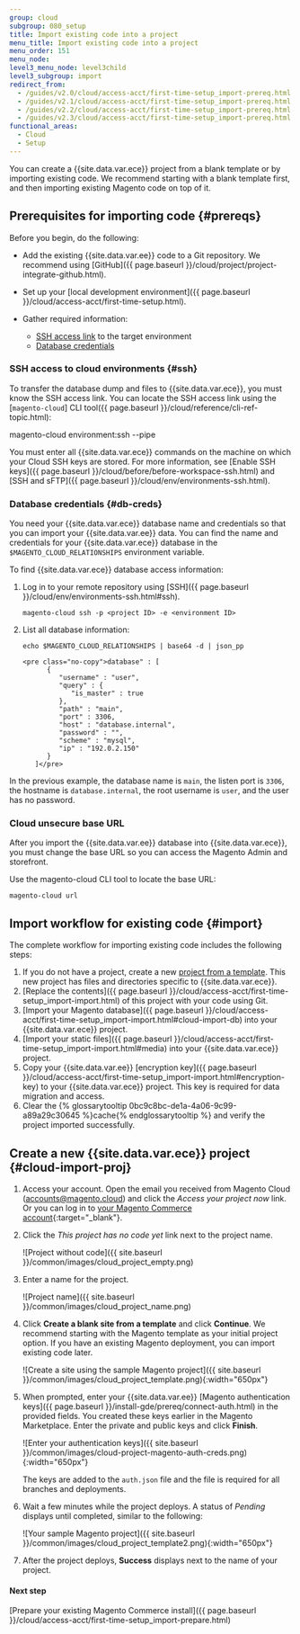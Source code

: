 ```yaml
---
group: cloud
subgroup: 080_setup
title: Import existing code into a project
menu_title: Import existing code into a project
menu_order: 151
menu_node:
level3_menu_node: level3child
level3_subgroup: import
redirect_from:
  - /guides/v2.0/cloud/access-acct/first-time-setup_import-prereq.html
  - /guides/v2.1/cloud/access-acct/first-time-setup_import-prereq.html
  - /guides/v2.2/cloud/access-acct/first-time-setup_import-prereq.html
  - /guides/v2.3/cloud/access-acct/first-time-setup_import-prereq.html
functional_areas:
  - Cloud
  - Setup
---
```


You can create a {{site.data.var.ece}} project from a blank template or by importing existing code. We recommend starting with a blank template first, and then importing existing Magento code on top of it.

## Prerequisites for importing code {#prereqs}

Before you begin, do the following:

-   Add the existing {{site.data.var.ee}} code to a Git repository. We recommend using [GitHub]({{ page.baseurl }}/cloud/project/project-integrate-github.html).
-   Set up your [local development environment]({{ page.baseurl }}/cloud/access-acct/first-time-setup.html).
-   Gather required information:

    -    [SSH access link](#ssh) to the target environment
    -    [Database credentials](#db-creds)

### SSH access to cloud environments {#ssh}

To transfer the database dump and files to {{site.data.var.ece}}, you must know the SSH access link. You can locate the SSH access link using the [`magento-cloud`] CLI tool({{ page.baseurl }}/cloud/reference/cli-ref-topic.html):

  magento-cloud environment:ssh --pipe

<div class="bs-callout bs-callout-info" id="info" markdown="1">
You must enter all {{site.data.var.ece}} commands on the machine on which your Cloud SSH keys are stored. For more information, see [Enable SSH keys]({{ page.baseurl }}/cloud/before/before-workspace-ssh.html) and [SSH and sFTP]({{ page.baseurl }}/cloud/env/environments-ssh.html).
</div>

### Database credentials {#db-creds}

You need your {{site.data.var.ece}} database name and credentials so that you can import your {{site.data.var.ee}} data. You can find the name and credentials for your {{site.data.var.ece}} database in the `$MAGENTO_CLOUD_RELATIONSHIPS` environment variable.

To find {{site.data.var.ece}} database access information:

1.  Log in to your remote repository using  [SSH]({{ page.baseurl }}/cloud/env/environments-ssh.html#ssh).

        magento-cloud ssh -p <project ID> -e <environment ID>

1.  List all database information:

        echo $MAGENTO_CLOUD_RELATIONSHIPS | base64 -d | json_pp

        <pre class="no-copy">database" : [
              {
                 "username" : "user",
                 "query" : {
                    "is_master" : true
                 },
                 "path" : "main",
                 "port" : 3306,
                 "host" : "database.internal",
                 "password" : "",
                 "scheme" : "mysql",
                 "ip" : "192.0.2.150"
              }
           ]</pre>

In the previous example, the database name is `main`, the listen port is `3306`, the hostname is `database.internal`, the root username is `user`, and the user has no password.

### Cloud unsecure base URL

After you import the {{site.data.var.ee}} database into {{site.data.var.ece}}, you must change the base URL so you can access the Magento Admin and storefront.

Use the magento-cloud CLI tool to locate the base URL:

    magento-cloud url

## Import workflow for existing code {#import}

The complete workflow for importing existing code includes the following steps:

1.  If you do not have a project, create a new [project from a template](#cloud-import-proj). This new project has files and directories specific to {{site.data.var.ece}}.
1.  [Replace the contents]({{ page.baseurl }}/cloud/access-acct/first-time-setup_import-import.html) of this project with your code using Git.
1.  [Import your Magento database]({{ page.baseurl }}/cloud/access-acct/first-time-setup_import-import.html#cloud-import-db) into your {{site.data.var.ece}} project.
1.  [Import your static files]({{ page.baseurl }}/cloud/access-acct/first-time-setup_import-import.html#media) into your {{site.data.var.ece}} project.
1.  Copy your {{site.data.var.ee}} [encryption key]({{ page.baseurl }}/cloud/access-acct/first-time-setup_import-import.html#encryption-key) to your {{site.data.var.ece}} project. This key is required for data migration and access.
1.  Clear the {% glossarytooltip 0bc9c8bc-de1a-4a06-9c99-a89a29c30645 %}cache{% endglossarytooltip %} and verify the project imported successfully.

## Create a new {{site.data.var.ece}} project {#cloud-import-proj}

1.  Access your account. Open the email you received from Magento Cloud (accounts@magento.cloud) and click the _Access your project now_ link. Or you can log in to [your Magento Commerce account](https://accounts.magento.cloud){:target="\_blank"}.

1.  Click the _This project has no code yet_ link next to the project name.

	![Project without code]({{ site.baseurl }}/common/images/cloud_project_empty.png)

1.  Enter a name for the project.

	![Project name]({{ site.baseurl }}/common/images/cloud_project_name.png)

1.  Click **Create a blank site from a template** and click **Continue**. We recommend starting with the Magento template as your initial project option. If you have an existing Magento deployment, you can import existing code later.

	![Create a site using the sample Magento project]({{ site.baseurl }}/common/images/cloud_project_template.png){:width="650px"}

1. When prompted, enter your {{site.data.var.ee}} [Magento authentication keys]({{ page.baseurl }}/install-gde/prereq/connect-auth.html) in the provided fields. You created these keys earlier in the Magento Marketplace. Enter the private and public keys and click **Finish**.

	![Enter your authentication keys]({{ site.baseurl }}/common/images/cloud-project-magento-auth-creds.png){:width="650px"}

	The keys are added to the `auth.json` file and the file is required for all branches and deployments.

1.  Wait a few minutes while the project deploys. A status of _Pending_ displays until completed, similar to the following:

	![Your sample Magento project]({{ site.baseurl }}/common/images/cloud_project_template2.png){:width="650px"}

1.  After the project deploys, **Success** displays next to the name of your project.

#### Next step
[Prepare your existing Magento Commerce install]({{ page.baseurl }}/cloud/access-acct/first-time-setup_import-prepare.html)
